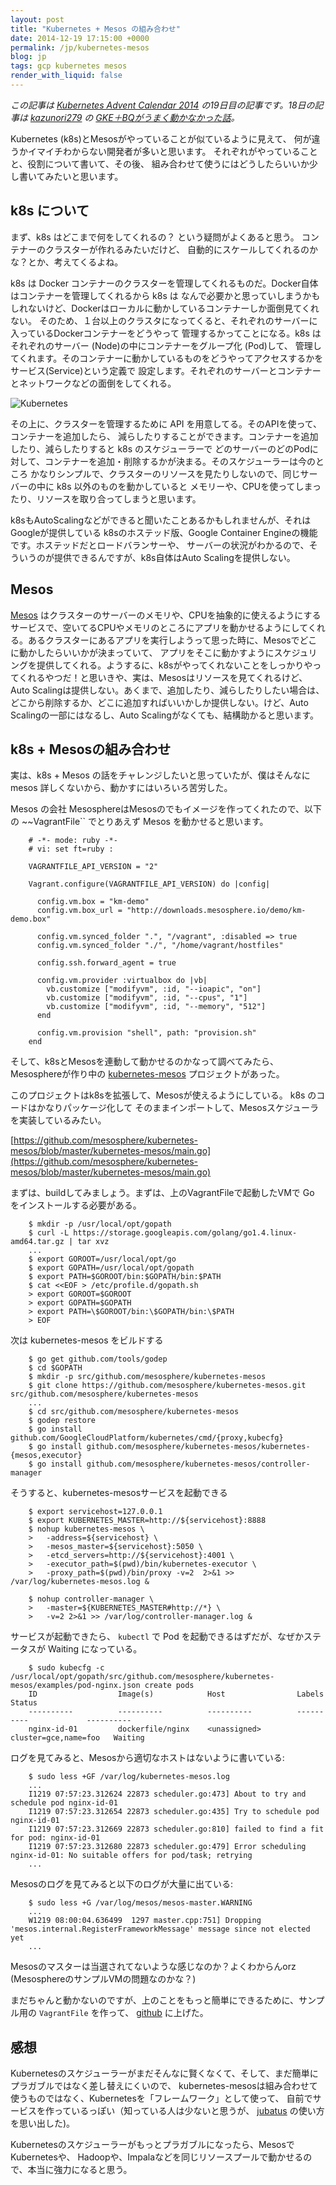 ```yaml
---
layout: post
title: "Kubernetes + Mesos の組み合わせ"
date: 2014-12-19 17:15:00 +0000
permalink: /jp/kubernetes-mesos
blog: jp
tags: gcp kubernetes mesos
render_with_liquid: false
---
```


_この記事は [Kubernetes Advent Calendar 2014](http://qiita.com/advent-calendar/2014/kubernetes)
の19日目の記事です。18日の記事は [kazunori279](http://qiita.com/kazunori279) の
[GKE＋BQがうまく動かなかった話](http://qiita.com/kazunori279/items/974c8b848af079d48d9c)。_

Kubernetes (k8s)とMesosがやっていることが似ているように見えて、
何が違うかイマイチわからない開発者が多いと思います。
それぞれがやっていることと、役割について書いて、その後、
組み合わせて使うにはどうしたらいいか少し書いてみたいと思います。

## k8s について

まず、k8s はどこまで何をしてくれるの？ という疑問がよくあると思う。
コンテナーのクラスターが作れるみたいだけど、
自動的にスケールしてくれるのかな？とか、考えてくるよね。

k8s は Docker コンテナーのクラスターを管理してくれるものだ。Docker自体はコンテナーを管理してくれるから k8s は
なんで必要かと思っていしまうかもしれないけど、Dockerはローカルに動かしているコンテナーしか面倒見てくれない。
そのため、１台以上のクラスタになってくると、それぞれのサーバーに入っているDockerコンテナーをどうやって
管理するかってことになる。k8s はそれぞれのサーバー (Node)の中にコンテナーをグループ化 (Pod)して、
管理してくれます。そのコンテナーに動かしているものをどうやってアクセスするかをサービス(Service)という定義で
設定します。それぞれのサーバーとコンテナーとネットワークなどの面倒をしてくれる。

![Kubernetes](/assets/images/727/k8s_big.png)

その上に、クラスターを管理するために API を用意してる。そのAPIを使って、コンテナーを追加したら、
減らしたりすることができます。コンテナーを追加したり、減らしたりすると k8s のスケジューラーで
どのサーバーのどのPodに対して、コンテナーを追加・削除するかが決まる。そのスケジューラーは今のところ
かなりシンプルで、クラスターのリソースを見たりしないので、同じサーバーの中に k8s 以外のものを動かしていると
メモリーや、CPUを使ってしまったり、リソースを取り合ってしまうと思います。

k8sもAutoScalingなどができると聞いたことあるかもしれませんが、それはGoogleが提供している
k8sのホステッド版、Google Container Engineの機能です。ホステッドだとロードバランサーや、
サーバーの状況がわかるので、そういうのが提供できるんですが、k8s自体はAuto Scalingを提供しない。

## Mesos

[Mesos](http://mesos.apache.org/) はクラスターのサーバーのメモリや、CPUを抽象的に使えるようにするサービスで、空いてるCPUやメモリのところにアプリを動かせるようにしてくれる。あるクラスターにあるアプリを実行しようって思った時に、Mesosでどこに動かしたらいいかが決まっていて、
アプリをそこに動かすようにスケジュリングを提供してくれる。ようするに、k8sがやってくれないことをしっかりやってくれるやつだ！と思いきや、実は、Mesosはリソースを見てくれるけど、Auto Scalingは提供しない。あくまで、追加したり、減らしたりしたい場合は、どこから削除するか、どこに追加すればいいかしか提供しない。けど、Auto Scalingの一部にはなるし、Auto Scalingがなくても、結構助かると思います。

## k8s + Mesosの組み合わせ

実は、k8s + Mesos の話をチャレンジしたいと思っていたが、僕はそんなに mesos 詳しくないから、動かすにはいろいろ苦労した。

Mesos の会社 MesosphereはMesosのでもイメージを作ってくれたので、以下の ~~VagrantFile`` でとりあえず Mesos を動かせると思います。

```
    # -*- mode: ruby -*-
    # vi: set ft=ruby :

    VAGRANTFILE_API_VERSION = "2"

    Vagrant.configure(VAGRANTFILE_API_VERSION) do |config|

      config.vm.box = "km-demo"
      config.vm.box_url = "http://downloads.mesosphere.io/demo/km-demo.box"

      config.vm.synced_folder ".", "/vagrant", :disabled => true
      config.vm.synced_folder "./", "/home/vagrant/hostfiles"

      config.ssh.forward_agent = true

      config.vm.provider :virtualbox do |vb|
        vb.customize ["modifyvm", :id, "--ioapic", "on"]
        vb.customize ["modifyvm", :id, "--cpus", "1"]
        vb.customize ["modifyvm", :id, "--memory", "512"]
      end

      config.vm.provision "shell", path: "provision.sh"
    end
```

そして、k8sとMesosを連動して動かせるのかなって調べてみたら、Mesosphereが作り中の
[kubernetes-mesos](https://github.com/mesosphere/kubernetes-mesos) プロジェクトがあった。

このプロジェクトはk8sを拡張して、Mesosが使えるようにしている。 k8s のコードはかなりパッケージ化して
そのままインポートして、Mesosスケジューラを実装しているみたい。

[https://github.com/mesosphere/kubernetes-mesos/blob/master/kubernetes-mesos/main.go](https://github.com/mesosphere/kubernetes-mesos/blob/master/kubernetes-mesos/main.go)

まずは、buildしてみましょう。まずは、上のVagrantFileで起動したVMで Go をインストールする必要がある。

```
    $ mkdir -p /usr/local/opt/gopath
    $ curl -L https://storage.googleapis.com/golang/go1.4.linux-amd64.tar.gz | tar xvz
    ...
    $ export GOROOT=/usr/local/opt/go
    $ export GOPATH=/usr/local/opt/gopath
    $ export PATH=$GOROOT/bin:$GOPATH/bin:$PATH
    $ cat <<EOF > /etc/profile.d/gopath.sh
    > export GOROOT=$GOROOT
    > export GOPATH=$GOPATH
    > export PATH=\$GOROOT/bin:\$GOPATH/bin:\$PATH
    > EOF
```

次は kubernetes-mesos をビルドする

```
    $ go get github.com/tools/godep
    $ cd $GOPATH
    $ mkdir -p src/github.com/mesosphere/kubernetes-mesos
    $ git clone https://github.com/mesosphere/kubernetes-mesos.git src/github.com/mesosphere/kubernetes-mesos
    ...
    $ cd src/github.com/mesosphere/kubernetes-mesos
    $ godep restore
    $ go install github.com/GoogleCloudPlatform/kubernetes/cmd/{proxy,kubecfg}
    $ go install github.com/mesosphere/kubernetes-mesos/kubernetes-{mesos,executor}
    $ go install github.com/mesosphere/kubernetes-mesos/controller-manager
```

そうすると、kubernetes-mesosサービスを起動できる

```
    $ export servicehost=127.0.0.1
    $ export KUBERNETES_MASTER=http://${servicehost}:8888
    $ nohup kubernetes-mesos \
    >   -address=${servicehost} \
    >   -mesos_master=${servicehost}:5050 \
    >   -etcd_servers=http://${servicehost}:4001 \
    >   -executor_path=$(pwd)/bin/kubernetes-executor \
    >   -proxy_path=$(pwd)/bin/proxy -v=2  2>&1 >> /var/log/kubernetes-mesos.log &
```

```
    $ nohup controller-manager \
    >   -master=${KUBERNETES_MASTER#http://*} \
    >   -v=2 2>&1 >> /var/log/controller-manager.log &
```

サービスが起動できたら、 `kubectl` で Pod を起動できるはずだが、なぜかステータスが Waiting になっている。

```
    $ sudo kubecfg -c /usr/local/opt/gopath/src/github.com/mesosphere/kubernetes-mesos/examples/pod-nginx.json create pods
    ID                  Image(s)            Host                Labels                 Status
    ----------          ----------          ----------          ----------             ----------
    nginx-id-01         dockerfile/nginx    <unassigned>        cluster=gce,name=foo   Waiting
```

ログを見てみると、Mesosから適切なホストはないように書いている:

```
    $ sudo less +GF /var/log/kubernetes-mesos.log
    ...
    I1219 07:57:23.312624 22873 scheduler.go:473] About to try and schedule pod nginx-id-01
    I1219 07:57:23.312654 22873 scheduler.go:435] Try to schedule pod nginx-id-01
    I1219 07:57:23.312669 22873 scheduler.go:810] failed to find a fit for pod: nginx-id-01
    I1219 07:57:23.312680 22873 scheduler.go:479] Error scheduling nginx-id-01: No suitable offers for pod/task; retrying
    ...
```

Mesosのログを見てみると以下のログが大量に出ている:

```
    $ sudo less +G /var/log/mesos/mesos-master.WARNING
    ...
    W1219 08:00:04.636499  1297 master.cpp:751] Dropping 'mesos.internal.RegisterFrameworkMessage' message since not elected yet
    ...
```

Mesosのマスターは当選されてないような感じなのか？よくわからんorz (MesosphereのサンプルVMの問題なのかな？)

まだちゃんと動かないのですが、上のことをもっと簡単にできるために、サンプル用の `VagrantFile` を作って、
[github](https://github.com/IanLewis/k8s-mesos-demo) に上げた。

## 感想

Kubernetesのスケジューラーがまだそんなに賢くなくて、そして、まだ簡単にプラガブルではなく差し替えにくいので、
kubernetes-mesosは組み合わせて使うものではなく、Kubernetesを「フレームワーク」として使って、
自前でサービスを作っているっぽい（知っている人は少ないと思うが、 [jubatus](http://jubat.us/ja/)
の使い方を思い出した)。

Kubernetesのスケジューラーがもっとプラガブルになったら、MesosでKubernetesや、
Hadoopや、Impalaなどを同じリソースプールで動かせるので、本当に強力になると思う。
